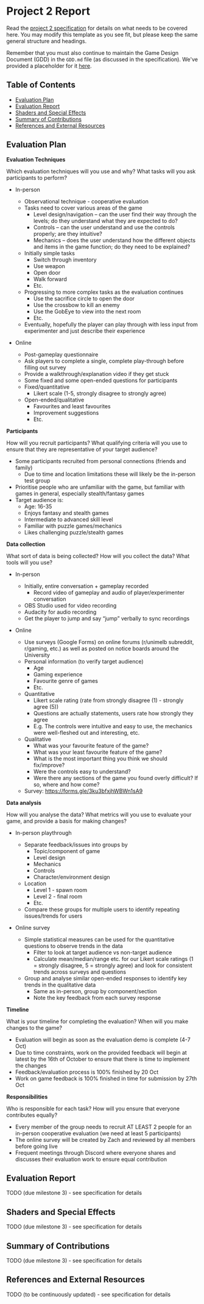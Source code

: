 # Project 2 Report

Read the [project 2
specification](https://github.com/feit-comp30019/project-2-specification) for
details on what needs to be covered here. You may modify this template as you see fit, but please
keep the same general structure and headings.

Remember that you must also continue to maintain the Game Design Document (GDD)
in the `GDD.md` file (as discussed in the specification). We've provided a
placeholder for it [here](GDD.md).

## Table of Contents

- [Evaluation Plan](#evaluation-plan)
- [Evaluation Report](#evaluation-report)
- [Shaders and Special Effects](#shaders-and-special-effects)
- [Summary of Contributions](#summary-of-contributions)
- [References and External Resources](#references-and-external-resources)

## Evaluation Plan

**Evaluation Techniques**

Which evaluation techniques will you use and why? What tasks will you ask participants to perform?
- In-person
  - Observational technique - cooperative evaluation
  - Tasks need to cover various areas of the game
    - Level design/navigation – can the user find their way through the levels; do they understand what they are expected to do?
    - Controls – can the user understand and use the controls properly; are they intuitive?
    - Mechanics – does the user understand how the different objects and items in the game function; do they need to be explained?
  - Initially simple tasks
    - Switch through inventory
    - Use weapon
    - Open door
    - Walk forward
    - Etc.
  - Progressing to more complex tasks as the evaluation continues
    - Use the sacrifice circle to open the door
    - Use the crossbow to kill an enemy
    - Use the GobEye to view into the next room
    - Etc.
  - Eventually, hopefully the player can play through with less input from experimenter and just describe their experience

- Online
  - Post-gameplay questionnaire
  - Ask players to complete a single, complete play-through before filling out survey
  - Provide a walkthrough/explanation video if they get stuck
  - Some fixed and some open-ended questions for participants
  - Fixed/quantitative
    - Likert scale (1-5, strongly disagree to strongly agree)
  - Open-ended/qualitative
    - Favourites and least favourites
    - Improvement suggestions
    - Etc.


**Participants**

How will you recruit participants? What qualifying criteria will you use to ensure that they are representative of your target audience?
- Some participants recruited from personal connections (friends and family)
  - Due to time and location limitations these will likely be the in-person test group
- Prioritise people who are unfamiliar with the game, but familiar with games in general, especially stealth/fantasy games
- Target audience is:
  - Age: 16-35
  - Enjoys fantasy and stealth games
  - Intermediate to advanced skill level
  - Familiar with puzzle games/mechanics
  - Likes challenging puzzle/stealth games


**Data collection**

What sort of data is being collected? How will you collect the data? What tools will you use?
- In-person
  - Initially, entire conversation + gameplay recorded
    - Record video of gameplay and audio of player/experimenter conversation
  - OBS Studio used for video recording
  - Audacity for audio recording
  - Get the player to jump and say “jump” verbally to sync recordings

- Online
  - Use surveys (Google Forms) on online forums (r/unimelb subreddit, r/gaming, etc.) as well as posted on notice boards around the University
  - Personal information (to verify target audience)
    - Age
    - Gaming experience
    - Favourite genre of games
    - Etc.
  - Quantitative
    - Likert scale rating (rate from strongly disagree (1) - strongly agree (5))
    - Questions are actually statements, users rate how strongly they agree
    - E.g. The controls were intuitive and easy to use, the mechanics were well-fleshed out and interesting, etc.
  - Qualitative
    - What was your favourite feature of the game?
    - What was your least favourite feature of the game?
    - What is the most important thing you think we should fix/improve?
    - Were the controls easy to understand?
    - Were there any sections of the game you found overly difficult? If so, where and how come?
  - Survey: https://forms.gle/3ku3bfxjhWBWn1sA9


**Data analysis**

How will you analyse the data? What metrics will you use to evaluate your game, and provide a basis for making changes?
- In-person playthrough
  - Separate feedback/issues into groups by
    - Topic/component of game
    - Level design
    - Mechanics
    - Controls
    - Character/environment design
  - Location
    - Level 1 - spawn room
    - Level 2 - final room
    - Etc.
  - Compare these groups for multiple users to identify repeating issues/trends for users

- Online survey
  - Simple statistical measures can be used for the quantitative questions to observe trends in the data
    - Filter to look at target audience vs non-target audience
    - Calculate mean/median/range etc. for our Likert scale ratings (1 = strongly disagree, 5 = strongly agree) and look for consistent trends across surveys and questions
  - Group and analyse similar open-ended responses to identify key trends in the qualitative data
    - Same as in-person, group by component/section
    - Note the key feedback from each survey response


**Timeline**

What is your timeline for completing the evaluation? When will you make changes to the game?
- Evaluation will begin as soon as the evaluation demo is complete (4-7 Oct)
- Due to time constraints, work on the provided feedback will begin at latest by the 16th of October to ensure that there is time to implement the changes
- Feedback/evaluation process is 100% finished by 20 Oct
- Work on game feedback is 100% finished in time for submission by 27th Oct


**Responsibilities**

Who is responsible for each task? How will you ensure that everyone contributes equally?
- Every member of the group needs to recruit AT LEAST 2 people for an in-person cooperative evaluation (we need at least 5 participants)
- The online survey will be created by Zach and reviewed by all members before going live
- Frequent meetings through Discord where everyone shares and discusses their evaluation work to ensure equal contribution


## Evaluation Report

TODO (due milestone 3) - see specification for details

## Shaders and Special Effects

TODO (due milestone 3) - see specification for details

## Summary of Contributions

TODO (due milestone 3) - see specification for details

## References and External Resources

TODO (to be continuously updated) - see specification for details
